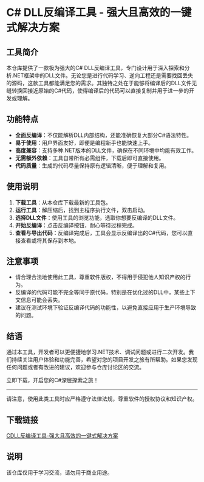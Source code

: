 # C# DLL反编译工具 - 强大且高效的一键式解决方案

## 工具简介

本仓库提供了一款极为强大的C# DLL反编译工具，专门设计用于深入探索和分析.NET框架中的DLL文件。无论您是进行代码学习、逆向工程还是需要找回丢失的源码，这款工具都能满足您的需求。其独特之处在于能够将编译后的DLL文件无缝转换回接近原始的C#代码，使得编译后的代码可以直接复制并用于进一步的开发或理解。

## 功能特点

- **全面反编译**：不仅能解析DLL内部结构，还能准确恢复大部分C#语法特性。
- **易于使用**：用户界面友好，即便是编程新手也能快速上手。
- **高度兼容**：支持多种.NET版本的DLL文件，确保在不同环境中均能有效工作。
- **无需额外依赖**：工具自带所有必需组件，下载后即可直接使用。
- **代码质量**：生成的代码尽量保持原有逻辑清晰，便于理解和复用。

## 使用说明

1. **下载工具**：从本仓库下载最新的工具包。
2. **运行工具**：解压缩后，找到主程序执行文件，双击启动。
3. **选择DLL文件**：使用工具的浏览功能，选取你想要反编译的DLL文件。
4. **开始反编译**：点击反编译按钮，耐心等待过程完成。
5. **查看与导出代码**：反编译完成后，工具会显示反编译出的C#代码，您可以直接查看或将其保存到本地。

## 注意事项

- 请合理合法地使用此工具，尊重软件版权，不得用于侵犯他人知识产权的行为。
- 反编译的代码可能不完全等同于原代码，特别是在优化过的DLL中，某些上下文信息可能会丢失。
- 建议在测试环境下验证反编译代码的功能性，以避免直接应用于生产环境导致的问题。

## 结语

通过本工具，开发者可以更便捷地学习.NET技术、调试问题或进行二次开发。我们持续关注用户体验和功能完善，希望对您的项目开发之旅有所帮助。如果您发现任何问题或者有改进的建议，欢迎参与仓库讨论区的交流。

立即下载，开启您的C#深层探索之旅！

---

请注意，使用此类工具时应严格遵守法律法规，尊重软件的授权协议和知识产权。

## 下载链接
[CDLL反编译工具-强大且高效的一键式解决方案](https://pan.quark.cn/s/ca8981cca592)

## 说明

该仓库仅用于学习交流，请勿用于商业用途。
